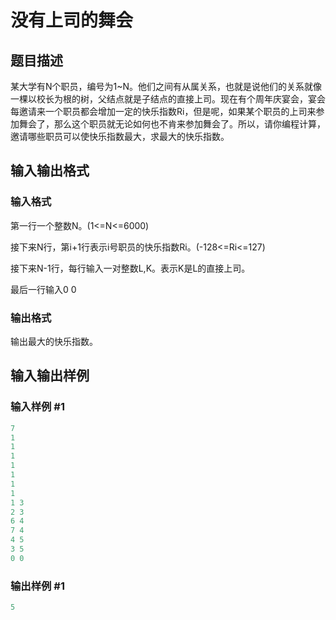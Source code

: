 # 没有上司的舞会

## 题目描述

某大学有N个职员，编号为1~N。他们之间有从属关系，也就是说他们的关系就像一棵以校长为根的树，父结点就是子结点的直接上司。现在有个周年庆宴会，宴会每邀请来一个职员都会增加一定的快乐指数Ri，但是呢，如果某个职员的上司来参加舞会了，那么这个职员就无论如何也不肯来参加舞会了。所以，请你编程计算，邀请哪些职员可以使快乐指数最大，求最大的快乐指数。

## 输入输出格式

### 输入格式

第一行一个整数N。(1<=N<=6000)

接下来N行，第i+1行表示i号职员的快乐指数Ri。(-128<=Ri<=127)

接下来N-1行，每行输入一对整数L,K。表示K是L的直接上司。

最后一行输入0 0

### 输出格式

输出最大的快乐指数。

## 输入输出样例

### 输入样例 #1

```cpp
7
1
1
1
1
1
1
1
1 3
2 3
6 4
7 4
4 5
3 5
0 0

```
### 输出样例 #1

```cpp
5

```
